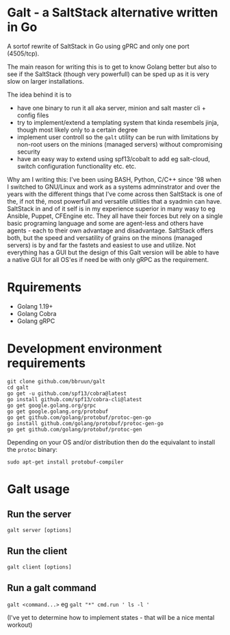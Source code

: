 # Galt - a SaltStack alternative written in Go

A sortof rewrite of SaltStack in Go using gPRC and only one port (4505/tcp).

The main reason for writing this is to get to know Golang better but also to see if the SaltStack (though very powerfull) can be sped up as it is very slow on larger installations.

The idea behind it is to 

* have one binary to run it all aka server, minion and salt master cli + config files 
* try to implement/extend a templating system that kinda resembels jinja, though most likely only to a certain degree 
* implement user controll so the `galt` utility can be run with limitations by non-root users on the minions (managed servers) without compromising security
* have an easy way to extend using spf13/cobalt to add eg salt-cloud, switch configuration functionality etc. etc.

Why am I writing this:
I've been using BASH, Python, C/C++ since '98 when I switched to GNU/Linux and work as a systems admninstrator and over the years with the different things that I've come across then SaltStack is one of the, if not thé, most powerfull and versatile utilities that a syadmin can have. SaltStack in and of it self is in my experience superior in many wasy to eg Ansible, Puppet, CFEngine etc. They all have their forces but rely on a single basic programing language and some are agent-less and others have agents - each to their own advantage and disadvantage. SaltStack offers both, but the speed and versatility of grains on the minons (managed servers) is by and far the fastets and easiest to use and utilize. Not everything has a GUI but the design of this Galt version will be able to have a native GUI for all OS'es if need be with only gRPC as the requirement.

# Rquirements

* Golang 1.19+
* Golang Cobra 
* Golang gRPC

# Development environment requirements

```
git clone github.com/bbruun/galt
cd galt
go get -u github.com/spf13/cobra@latest
go install github.com/spf13/cobra-cli@latest
go get google.golang.org/grpc
go get google.golang.org/protobuf
go get github.com/golang/protobuf/protoc-gen-go
go install github.com/golang/protobuf/protoc-gen-go
go get github.com/golang/protobuf/protoc-gen

``` 
Depending on your OS and/or distribution then do the equivalant to install the `protoc` binary:
```
sudo apt-get install protobuf-compiler
```


# Galt usage

## Run the server

`galt server [options]`

## Run the client 

`galt client [options]`

## Run a galt command 

`galt <command...>` 
eg
`galt "*" cmd.run ' ls -l '`

(I've yet to determine how to implement states - that will be a nice mental workout)


